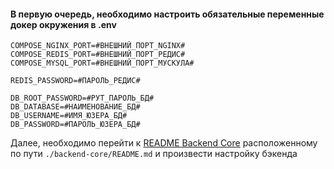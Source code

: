 #### В первую очередь, необходимо настроить обязательные переменные докер окружения в .env

```
COMPOSE_NGINX_PORT=#ВНЕШНИЙ_ПОРТ_NGINX#
COMPOSE_REDIS_PORT=#ВНЕШНИЙ_ПОРТ_РЕДИС#
COMPOSE_MYSQL_PORT=#ВНЕШНИЙ_ПОРТ_МУСКУЛА#

REDIS_PASSWORD=#ПАРОЛЬ_РЕДИС#

DB_ROOT_PASSWORD=#РУТ_ПАРОЛЬ_БД#
DB_DATABASE=#НАИМЕНОВАНИЕ_БД#
DB_USERNAME=#ИМЯ_ЮЗЕРА_БД#
DB_PASSWORD=#ПАРОЛЬ_ЮЗЕРА_БД#
```

Далее, необходимо перейти к [README Backend Core](./backend-core/README.md) расположенному по
пути `./backend-core/README.md` и произвести настройку бэкенда